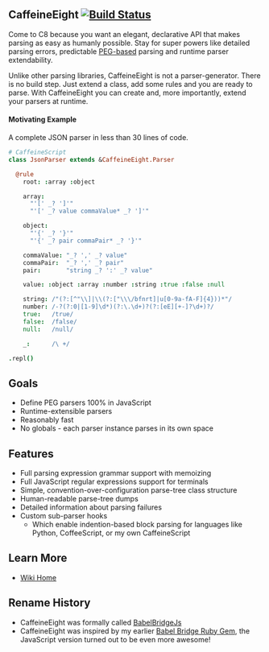 ## CaffeineEight [![Build Status](https://travis-ci.org/caffeine-suite/caffeine-eight.svg?branch=master)](https://travis-ci.org/caffeine-suite/caffeine-eight)

Come to C8 because you want an elegant, declarative API that makes parsing as easy as humanly possible. Stay for super powers like detailed parsing errors, predictable [PEG-based](https://en.wikipedia.org/wiki/Parsing_expression_grammar)  parsing and runtime parser extendability.

Unlike other parsing libraries, CaffeineEight is not a parser-generator. There is no build step. Just extend a class, add some rules and you are ready to parse. With CaffeineEight you can create and, more importantly, extend your parsers at runtime.

#### Motivating Example

A complete JSON parser in less than 30 lines of code.

```coffeescript
# CaffeineScript
class JsonParser extends &CaffeineEight.Parser

  @rule
    root: :array :object

    array:
      "'[' _? ']'"
      "'[' _? value commaValue* _? ']'"

    object:
      "'{' _? '}'"
      "'{' _? pair commaPair* _? '}'"

    commaValue: "_? ',' _? value"
    commaPair:  "_? ',' _? pair"
    pair:       "string _? ':' _? value"

    value: :object :array :number :string :true :false :null

    string: /"(?:[^"\\]|\\(?:["\\\/bfnrt]|u[0-9a-fA-F]{4}))*"/
    number: /-?(?:0|[1-9]\d*)(?:\.\d+)?(?:[eE][+-]?\d+)?/
    true:   /true/
    false:  /false/
    null:   /null/

    _:      /\ +/

.repl()
```

## Goals

* Define PEG parsers 100% in JavaScript
* Runtime-extensible parsers
* Reasonably fast
* No globals - each parser instance parses in its own space

## Features

* Full parsing expression grammar support with memoizing
* Full JavaScript regular expressions support for terminals
* Simple, convention-over-configuration parse-tree class structure
* Human-readable parse-tree dumps
* Detailed information about parsing failures
* Custom sub-parser hooks
  * Which enable indention-based block parsing for languages like Python, CoffeeScript, or my own CaffeineScript

## Learn More

* [Wiki Home](https://github.com/caffeine-suite/caffeine-eight/wiki)

## Rename History

* CaffeineEight was formally called [BabelBridgeJs](https://www.npmjs.com/package/caffeine-eight)
* CaffeineEight was inspired by my earlier [Babel Bridge Ruby Gem](https://github.com/shanebdavis/Babel-Bridge), the JavaScript version turned out to be even more awesome!